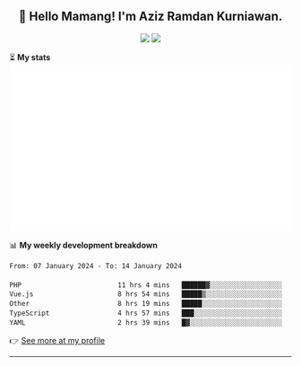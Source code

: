 <h2 align="center">👋 Hello Mamang! I'm Aziz Ramdan Kurniawan.</h2>  
<p align="center">
  <img src="https://komarev.com/ghpvc/?username=azizramdan">
  <img src="https://wakatime.com/badge/user/90056fa0-4c31-4eca-954e-2a3ac05896f9.svg">
</p>
    
⏳ **My stats**  
![](https://raw.githubusercontent.com/azizramdan/github-stats/master/generated/overview.svg#gh-dark-mode-only)

📊 **My weekly development breakdown**
<!--START_SECTION:waka-->

```txt
From: 07 January 2024 - To: 14 January 2024

PHP                        11 hrs 4 mins   ██████▓░░░░░░░░░░░░░░░░░░   26.98 %
Vue.js                     8 hrs 54 mins   █████▒░░░░░░░░░░░░░░░░░░░   21.73 %
Other                      8 hrs 19 mins   █████░░░░░░░░░░░░░░░░░░░░   20.30 %
TypeScript                 4 hrs 57 mins   ███░░░░░░░░░░░░░░░░░░░░░░   12.10 %
YAML                       2 hrs 39 mins   █▓░░░░░░░░░░░░░░░░░░░░░░░   06.50 %
```

<!--END_SECTION:waka-->
👉 [See more at my profile](https://wakatime.com/@azizramdan)
***
